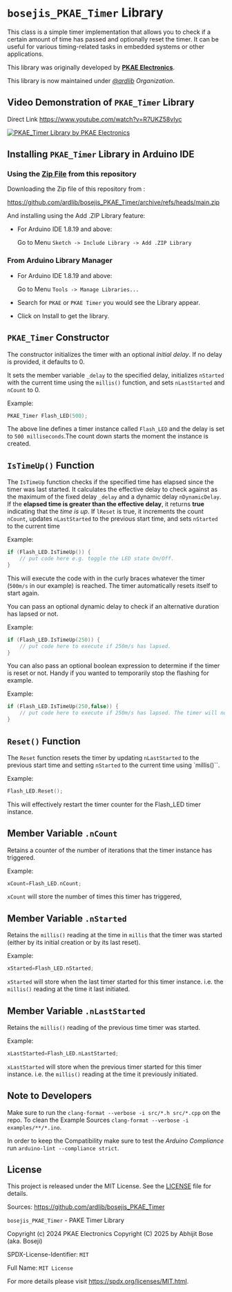 # `bosejis_PKAE_Timer` Library

This class is a simple timer implementation that allows you to check if a certain amount of time has passed and optionally reset the timer. It can be useful for various timing-related tasks in embedded systems or other applications.

This library was originally developed by **[PKAE Electronics](https://www.youtube.com/@paulpkae)**.

This library is now maintained under *[@ardlib](https://github.com/ardlib) Organization*.

## Video Demonstration of `PKAE_Timer` Library

Direct Link <https://www.youtube.com/watch?v=R7UKZ58vIyc>

[![PKAE_Timer Library by PKAE Electronics](https://img.youtube.com/vi/R7UKZ58vIyc/0.jpg)](https://www.youtube.com/watch?v=R7UKZ58vIyc)

## Installing `PKAE_Timer` Library in Arduino IDE

### Using the [Zip File](https://github.com/ardlib/bosejis_PKAE_Timer/archive/refs/heads/main.zip) from this repository

Downloading the Zip file of this repository from :

<https://github.com/ardlib/bosejis_PKAE_Timer/archive/refs/heads/main.zip>

And installing using the Add .ZIP Library feature:

- For Arduino IDE 1.8.19 and above:

    Go to Menu `Sketch -> Include Library -> Add .ZIP Library`

### From Arduino Library Manager

- For Arduino IDE 1.8.19 and above:

    Go to Menu `Tools -> Manage Libraries...`

- Search for `PKAE` or `PKAE Timer` you would see the Library appear.

- Click on Install to get the library.

## `PKAE_Timer` Constructor

The constructor initializes the timer with an optional *initial delay*. If no delay is provided, it defaults to 0.

It sets the member variable `_delay` to the specified delay, initializes `nStarted` with the current time using the `millis()` function, and sets `nLastStarted` and `nCount` to 0.

Example:

```c++
PKAE_Timer Flash_LED(500);
```

The above line defines a timer instance called `Flash_LED` and the delay is set to `500 milliseconds`.The count down starts the moment the instance is created.

## `IsTimeUp()` Function

The `IsTimeUp` function checks if the specified time has elapsed since the timer was last started.
It calculates the effective delay to check against as the maximum of the fixed delay `_delay` and a dynamic delay `nDynamicDelay`.
If the **elapsed time is greater than the effective delay**, it returns **true** indicating that the *time is up*.
If `lReset` is true, it increments the count `nCount`, updates `nLastStarted` to the previous start time, and sets `nStarted` to the current time

Example:

```c++
if (Flash_LED.IsTimeUp()) {
    // put code here e.g. toggle the LED state On/Off.
}
```

This will execute the code with in the curly braces whatever the timer (`500m/s` in our example) is reached. The timer automatically resets itself to start again.

You can pass an optional dynamic delay to check if an alternative duration has lapsed or not.

Example:

```c++
if (Flash_LED.IsTimeUp(250)) {
    // put code here to execute if 250m/s has lapsed. 
}
```

You can also pass an optional boolean expression to determine if the timer is reset or not. Handy if you wanted to temporarily stop the flashing for example.

Example:

```c++
if (Flash_LED.IsTimeUp(250,false)) {
    // put code here to execute if 250m/s has lapsed. The timer will not reset.
}
```

## `Reset()` Function

The `Reset` function resets the timer by updating `nLastStarted` to the previous start time and setting `nStarted` to the current time using `millis()``.

Example:

```c++
Flash_LED.Reset();
```

This will effectively restart the timer counter for the Flash_LED timer instance.

## Member Variable `.nCount`

Retains a counter of the number of iterations that the timer instance has triggered. 

Example:

```c++
xCount=Flash_LED.nCount;
```

`xCount` will store the number of times this timer has triggered,


## Member Variable `.nStarted`

Retains the `millis()` reading at the time in `millis` that the timer was started (either by its initial creation or by its last reset).

Example:

```c++
xStarted=Flash_LED.nStarted;
```

`xStarted` will store when the last timer started for this timer instance. i.e. the `millis()` reading at the time it last initiated.


## Member Variable `.nLastStarted`

Retains the `millis()` reading of the previous time timer was started. 

Example:

```c++
xLastStarted=Flash_LED.nLastStarted;
```

`xLastStarted` will store when the previous timer started for this timer instance. i.e. the `millis()` reading at the time it previously initiated.

## Note to Developers

Make sure to run the `clang-format --verbose -i src/*.h src/*.cpp` on the repo.
To clean the Example Sources `clang-format --verbose -i examples/**/*.ino`.

In order to keep the Compatibility make sure to test the *Arduino Compliance*
run `arduino-lint --compliance strict`.

## License

This project is released under the MIT License. See the [LICENSE](./LICENSE) file for details.

Sources: <https://github.com/ardlib/bosejis_PKAE_Timer>

`bosejis_PKAE_Timer` - PAKE Timer Library

Copyright (c) 2024 PKAE Electronics
Copyright (C) 2025 by Abhijit Bose (aka. Boseji)

SPDX-License-Identifier: `MIT`

Full Name: `MIT License`

For more details please visit <https://spdx.org/licenses/MIT.html>.
